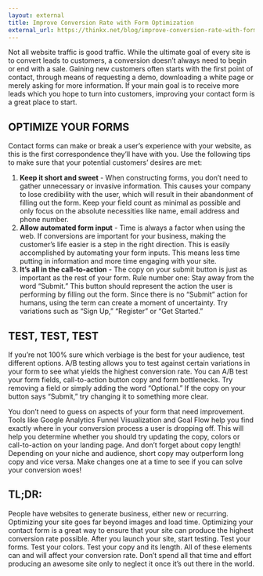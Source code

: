 ```yaml
---
layout: external
title: Improve Conversion Rate with Form Optimization
external_url: https://thinkx.net/blog/improve-conversion-rate-with-form-optimization
---
```


Not all website traffic is good traffic. While the ultimate goal of every site is to convert leads to customers, a conversion doesn’t always need to begin or end with a sale. Gaining new customers often starts with the first point of contact, through means of requesting a demo, downloading a white page or merely asking for more information. If your main goal is to receive more leads which you hope to turn into customers, improving your contact form is a great place to start.

## OPTIMIZE YOUR FORMS

Contact forms can make or break a user’s experience with your website, as this is the first correspondence they’ll have with you. Use the following tips to make sure that your potential customers’ desires are met:

1. **Keep it short and sweet** - When constructing forms, you don’t need to gather unnecessary or invasive information. This causes your company to lose credibility with the user, which will result in their abandonment of filling out the form. Keep your field count as minimal as possible and only focus on the absolute necessities like name, email address and phone number.
2. **Allow automated form input** - Time is always a factor when using the web. If conversions are important for your business, making the customer’s life easier is a step in the right direction. This is easily accomplished by automating your form inputs. This means less time putting in information and more time engaging with your site.
3. **It’s all in the call-to-action** - The copy on your submit button is just as important as the rest of your form. Rule number one: Stay away from the word “Submit.” This button should represent the action the user is performing by filling out the form. Since there is no “Submit” action for humans, using the term can create a moment of uncertainty. Try variations such as “Sign Up,” “Register” or “Get Started.”

## TEST, TEST, TEST

If you’re not 100% sure which verbiage is the best for your audience, test different options. A/B testing allows you to test against certain variations in your form to see what yields the highest conversion rate. You can A/B test your form fields, call-to-action button copy and form bottlenecks. Try removing a field or simply adding the word “Optional.” If the copy on your button says “Submit,” try changing it to something more clear.

You don’t need to guess on aspects of your form that need improvement. Tools like Google Analytics Funnel Visualization and Goal Flow help you find exactly where in your conversion process a user is dropping off. This will help you determine whether you should try updating the copy, colors or call-to-action on your landing page. And don’t forget about copy length! Depending on your niche and audience, short copy may outperform long copy and vice versa. Make changes one at a time to see if you can solve your conversion woes!

## TL;DR:

People have websites to generate business, either new or recurring. Optimizing your site goes far beyond images and load time. Optimizing your contact form is a great way to ensure that your site can produce the highest conversion rate possible. After you launch your site, start testing. Test your forms. Test your colors. Test your copy and its length. All of these elements can and will affect your conversion rate. Don’t spend all that time and effort producing an awesome site only to neglect it once it’s out there in the world.
